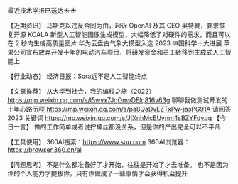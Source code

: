 最近技术学报已送达☀️☀️

【近期资讯】
马斯克以违反合同为由，起诉 OpenAI 及其 CEO 奥特曼，要求恢复开源
KOALA 新型人工智能图像生成模型，大幅降低了对硬件的需求，而且可以在 2 秒内生成高质量图片
华为云盘古气象大模型入选 2023 中国科学十大进展
苹果公司宣布放弃开发十年的电动汽车项目，将研发资金和员工转移到生成式人工智能上

【行业动态】
经济日报：Sora远不是人工智能终点

【文章推荐】
从大学到社会，我的编程之旅（2022）
https://mp.weixin.qq.com/s/I5wvx7JgOmvDElq816v63g
聊聊我做测试开发的十年心路历程
https://mp.weixin.qq.com/s/pa8QaDvEZTxPw-jasPG91A
请回答 2023 关键词
https://mp.weixin.qq.com/s/JjXnhMcEUynm4sBZYFdypg
【今日一言】
做的工作简单或者说拧螺丝都没关系，但是你的产出完全可以不平凡

【工具使用】
360AI搜索：https://www.sou.com
360AI浏览器：https://browser.360.cn/ai

【问题思考】
不是什么都准备好了才开始，往往是开始了才去准备。
也不是因为你的个人能力才提拔你，只有你做成了一些事情才会获得机会提升